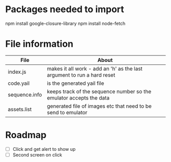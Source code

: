 # Packages needed to import

npm install google-closure-library
npm install node-fetch


# File information

File|About
-|-
index.js| makes it all work - add an 'h' as the last argument to run a hard reset
code.yail| is the generated yail file
sequence.info| keeps track of the sequence number so the emulator accepts the data
assets.list|generated file of images etc that need to be send to emulator


# Roadmap

- [ ] Click and get alert to show up
- [ ] Second screen on click